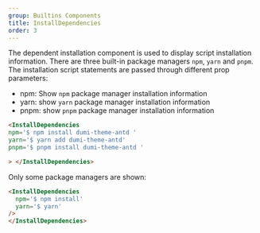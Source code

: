 ```yaml
---
group: Builtins Components
title: InstallDependencies
order: 3
---
```


The dependent installation component is used to display script installation information. There are three built-in package managers `npm`, `yarn` and `pnpm`. The installation script statements are passed through different prop parameters:

- npm: Show `npm` package manager installation information
- yarn: show `yarn` package manager installation information
- pnpm: show `pnpm` package manager installation information

```md
<InstallDependencies
npm='$ npm install dumi-theme-antd '
yarn='$ yarn add dumi-theme-antd'
pnpm='$ pnpm install dumi-theme-antd '

> </InstallDependencies>
```

<InstallDependencies 
  npm='$ npm install dumi-theme-antd ' 
  yarn='$ yarn add dumi-theme-antd' 
  pnpm='$ pnpm install dumi-theme-antd ' 
/>
</InstallDependencies>

Only some package managers are shown:

```md
<InstallDependencies 
  npm='$ npm install' 
  yarn='$ yarn'
/>
</InstallDependencies>
```

<InstallDependencies 
  npm='$ npm install' 
  yarn='$ yarn'
/>
</InstallDependencies>
